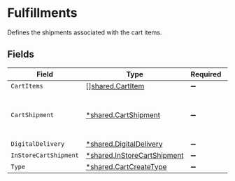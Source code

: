 # Fulfillments

Defines the shipments associated with the cart items.


## Fields

| Field                                                                     | Type                                                                      | Required                                                                  | Description                                                               |
| ------------------------------------------------------------------------- | ------------------------------------------------------------------------- | ------------------------------------------------------------------------- | ------------------------------------------------------------------------- |
| `CartItems`                                                               | [][shared.CartItem](../../models/shared/cartitem.md)                      | :heavy_minus_sign:                                                        | N/A                                                                       |
| `CartShipment`                                                            | [*shared.CartShipment](../../models/shared/cartshipment.md)               | :heavy_minus_sign:                                                        | A cart that is being prepared for shipment                                |
| `DigitalDelivery`                                                         | [*shared.DigitalDelivery](../../models/shared/digitaldelivery.md)         | :heavy_minus_sign:                                                        | N/A                                                                       |
| `InStoreCartShipment`                                                     | [*shared.InStoreCartShipment](../../models/shared/instorecartshipment.md) | :heavy_minus_sign:                                                        | N/A                                                                       |
| `Type`                                                                    | [*shared.CartCreateType](../../models/shared/cartcreatetype.md)           | :heavy_minus_sign:                                                        | N/A                                                                       |